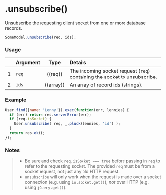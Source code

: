 # .unsubscribe()

Unsubscribe the requesting client socket from one or more database records.

```js
SomeModel.unsubscribe(req, ids);
```

### Usage

|   | Argument   | Type         | Details |
|---|:-----------|:------------:|:--------|
| 1 | `req`      | ((req))      | The incoming socket request (`req`) containing the socket to unsubscribe.
| 2 | `ids`      | ((array))    | An array of record ids (strings).



### Example

```javascript
User.find({name: 'Lenny'}).exec(function(err, lennies) {
  if (err) return res.serverError(err);
  if (req.isSocket) {
    User.unsubscribe( req, _.pluck(lennies, 'id') );
  }
  return res.ok();
});
```


### Notes
> + Be sure and check `req.isSocket === true` before passing in `req` to refer to the requesting socket.  The provided `req` must be from a socket request, not just any old HTTP request.
> + `unsubscribe` will only work when the request is made over a socket connection (e.g. using `io.socket.get()`), *not* over HTTP (e.g. using `jQuery.get()`).


<docmeta name="displayName" value=".unsubscribe()">

